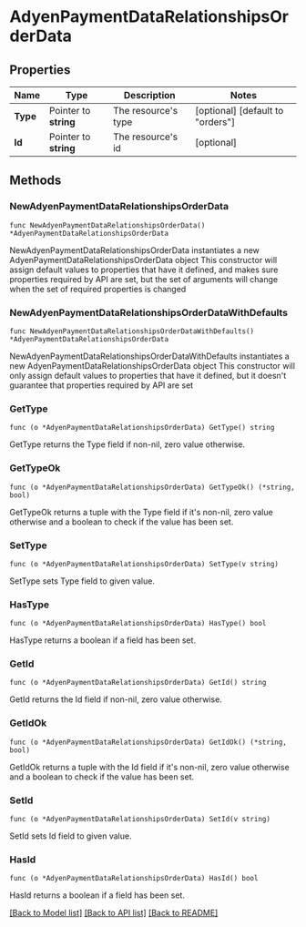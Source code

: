 # AdyenPaymentDataRelationshipsOrderData

## Properties

Name | Type | Description | Notes
------------ | ------------- | ------------- | -------------
**Type** | Pointer to **string** | The resource&#39;s type | [optional] [default to "orders"]
**Id** | Pointer to **string** | The resource&#39;s id | [optional] 

## Methods

### NewAdyenPaymentDataRelationshipsOrderData

`func NewAdyenPaymentDataRelationshipsOrderData() *AdyenPaymentDataRelationshipsOrderData`

NewAdyenPaymentDataRelationshipsOrderData instantiates a new AdyenPaymentDataRelationshipsOrderData object
This constructor will assign default values to properties that have it defined,
and makes sure properties required by API are set, but the set of arguments
will change when the set of required properties is changed

### NewAdyenPaymentDataRelationshipsOrderDataWithDefaults

`func NewAdyenPaymentDataRelationshipsOrderDataWithDefaults() *AdyenPaymentDataRelationshipsOrderData`

NewAdyenPaymentDataRelationshipsOrderDataWithDefaults instantiates a new AdyenPaymentDataRelationshipsOrderData object
This constructor will only assign default values to properties that have it defined,
but it doesn't guarantee that properties required by API are set

### GetType

`func (o *AdyenPaymentDataRelationshipsOrderData) GetType() string`

GetType returns the Type field if non-nil, zero value otherwise.

### GetTypeOk

`func (o *AdyenPaymentDataRelationshipsOrderData) GetTypeOk() (*string, bool)`

GetTypeOk returns a tuple with the Type field if it's non-nil, zero value otherwise
and a boolean to check if the value has been set.

### SetType

`func (o *AdyenPaymentDataRelationshipsOrderData) SetType(v string)`

SetType sets Type field to given value.

### HasType

`func (o *AdyenPaymentDataRelationshipsOrderData) HasType() bool`

HasType returns a boolean if a field has been set.

### GetId

`func (o *AdyenPaymentDataRelationshipsOrderData) GetId() string`

GetId returns the Id field if non-nil, zero value otherwise.

### GetIdOk

`func (o *AdyenPaymentDataRelationshipsOrderData) GetIdOk() (*string, bool)`

GetIdOk returns a tuple with the Id field if it's non-nil, zero value otherwise
and a boolean to check if the value has been set.

### SetId

`func (o *AdyenPaymentDataRelationshipsOrderData) SetId(v string)`

SetId sets Id field to given value.

### HasId

`func (o *AdyenPaymentDataRelationshipsOrderData) HasId() bool`

HasId returns a boolean if a field has been set.


[[Back to Model list]](../README.md#documentation-for-models) [[Back to API list]](../README.md#documentation-for-api-endpoints) [[Back to README]](../README.md)


